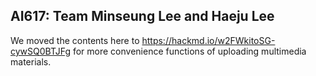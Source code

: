 ## AI617: Team Minseung Lee and Haeju Lee

We moved the contents here to https://hackmd.io/w2FWkitoSG-cywSQ0BTJFg for more convenience functions of uploading multimedia materials.
